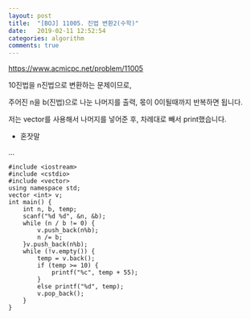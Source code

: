```yaml
---
layout: post
title:  "[BOJ] 11005. 진법 변환2(수학)"
date:   2019-02-11 12:52:54
categories: algorithm
comments: true
---
```


https://www.acmicpc.net/problem/11005

10진법을 n진법으로 변환하는 문제이므로,

주어진 n을 b(진법)으로 나눈 나머지를 출력, 몫이 0이될때까지 반복하면 됩니다.

저는 vector를 사용해서 나머지를 넣어준 후, 차례대로 빼서 print했습니다.





- 혼잣말

...

~~~
#include <iostream>
#include <cstdio>
#include <vector>
using namespace std;
vector <int> v;
int main() {
	int n, b, temp;
	scanf("%d %d", &n, &b);
	while (n / b != 0) {
		v.push_back(n%b);
		n /= b;
	}v.push_back(n%b);
	while (!v.empty()) {
		temp = v.back();
		if (temp >= 10) {
			printf("%c", temp + 55);
		}
		else printf("%d", temp);
		v.pop_back();
	}
}
~~~
